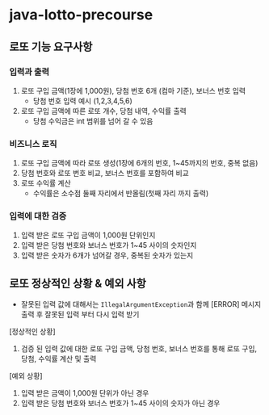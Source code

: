 # java-lotto-precourse

## 로또 기능 요구사항

### 입력과 출력

1. 로또 구입 금액(1장에 1,000원), 당첨 번호 6개 (컴마 기준), 보너스 번호 입력
    - 당첨 번호 입력 예시 (1,2,3,4,5,6)
2. 로또 구입 금액에 따른 로또 개수, 당첨 내역, 수익률 출력
    - 당첨 수익금은 int 범위를 넘어 갈 수 있음

### 비즈니스 로직

1. 로또 구입 금액에 따라 로또 생성(1장에 6개의 번호, 1~45까지의 번호, 중복 없음)
2. 당첨 번호와 로또 번호 비교, 보너스 번호를 포함하여 비교
3. 로또 수익률 계산
    - 수익률은 소수점 둘째 자리에서 반올림(첫째 자리 까지 출력)

### 입력에 대한 검증

1. 입력 받은 로또 구입 금액이 1,000원 단위인지
2. 입력 받은 당첨 번호와 보너스 번호가 1~45 사이의 숫자인지
3. 입력 받은 숫자가 6개가 넘어갈 경우, 중복된 숫자가 있는지

## 로또 정상적인 상황 & 예외 사항

- 잘못된 입력 값에 대해서는 `IllegalArgumentException`과 함께 [ERROR] 메시지 출력 후 잘못된 입력 부터 다시 입력 받기

[정상적인 상황]

1. 검증 된 입력 값에 대한 로또 구입 금액, 당첨 번호, 보너스 번호를 통해 로또 구입, 당첨, 수익률 계산 및 출력

[예외 상황]

1. 입력 받은 금액이 1,000원 단위가 아닌 경우
2. 입력 받은 당첨 번호와 보너스 번호가 1~45 사이의 숫자가 아닌 경우